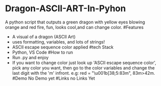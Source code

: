 # Dragon-ASCII-ART-In-Pyhon 
A python script that outputs a green dragon with yellow eyes blowing orange and red fire, fun, looks cool,and can change color.
#Features
- A visual of a dragon (ASCII Art)
- uses formatting, variables, and lots of strings!
- ASCII escape sequence color applied
#tech Stack
- Python, VS Code
#How to run
- Run .py and enjoy
- If you want to change color just look up 'ASCII escape sequence color', pick any color you want, then go to the color variables and change the
last digit with the 'm' infront. e.g:
red = "\u001b[38;5:83m", 83m>42m.
#Demo
No Demo yet
#Links
no Links Yet

